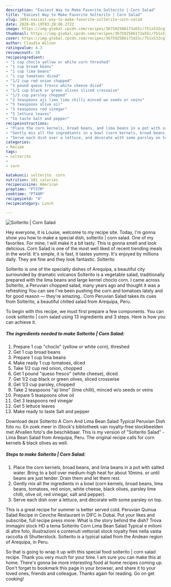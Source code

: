 ```yaml
---
description: "Easiest Way to Make Favorite Solterito | Corn Salad"
title: "Easiest Way to Make Favorite Solterito | Corn Salad"
slug: 2891-easiest-way-to-make-favorite-solterito-corn-salad
date: 2020-05-19T03:20:06.272Z
image: https://img-global.cpcdn.com/recipes/367592586173a55c/751x532cq70/solterito-corn-salad-recipe-main-photo.jpg
thumbnail: https://img-global.cpcdn.com/recipes/367592586173a55c/751x532cq70/solterito-corn-salad-recipe-main-photo.jpg
cover: https://img-global.cpcdn.com/recipes/367592586173a55c/751x532cq70/solterito-corn-salad-recipe-main-photo.jpg
author: Claudia Wilson
ratingvalue: 4.3
reviewcount: 10
recipeingredient:
- "1 cup choclo yellow or white corn threshed"
- "1 cup broad beans"
- "1 cup lima beans"
- "1 cup tomatoes diced"
- "1/2 cup red onion chopped"
- "1 pound queso fresco white cheese diced"
- "1/2 cup black or green olives sliced crosswise"
- "1/3 cup parsley chopped"
- "2 teaspoons aji limo lime chilli minced wo seeds or veins"
- "5 teaspoons olive oil"
- "3 teaspoons red vinegar"
- "5 lettuce leaves"
- "to taste Salt and pepper"
recipeinstructions:
- "Place the corn kernels, broad beans, and lima beans in a pot with salted water. Bring to a boil over medium-high heat for about 10mins. or until beans are just tender. Drain them and let them rest."
- "Gently mix all the ingredients in a bowl (corn kernels, broad beans, lima beans, tomatoes, red onion, white cheese, black olives, parsley lime chilli, olive oil, red vinegar, salt and pepper)."
- "Serve each dish over a lettuce, and decorate with some parsley on top."
categories:
- Recipe
tags:
- solterito
- 
- corn

katakunci: solterito  corn 
nutrition: 101 calories
recipecuisine: American
preptime: "PT37M"
cooktime: "PT40M"
recipeyield: "4"
recipecategory: Lunch

---
```



![Solterito | Corn Salad](https://img-global.cpcdn.com/recipes/367592586173a55c/751x532cq70/solterito-corn-salad-recipe-main-photo.jpg)

Hey everyone, it is Louise, welcome to my recipe site. Today, I'm gonna show you how to make a special dish, solterito | corn salad. One of my favorites. For mine, I will make it a bit tasty. This is gonna smell and look delicious.
 Corn Salad is one of the most well liked of recent trending meals in the world. It's simple, it is fast, it tastes yummy. It's enjoyed by millions daily. They are fine and they look fantastic. Solterito 

Solterito is one of the specialty dishes of Arequipa, a beautiful city surrounded by dramatic volcanos Solterito is a vegetable salad, traditionally prepared with the lima beans and large kernel choclo corn. I came across Solterito, a Peruvian chopped salad, many years ago and thought it was a refreshing You can see I&#39;ve been pushing the corn and tomatoes lately and for good reason — they&#39;re amazing.. Corn Peruvian Salad takes its cues from Solterito, a beautiful chilled salad from Arequipa, Peru.


To begin with this recipe, we must first prepare a few components. You can cook solterito | corn salad using 13 ingredients and 3 steps. Here is how you can achieve it.

<!--inarticleads1-->

##### The ingredients needed to make Solterito | Corn Salad:

1. Prepare 1 cup &#34;choclo&#34; (yellow or white corn), threshed
1. Get 1 cup broad beans
1. Prepare 1 cup lima beans
1. Make ready 1 cup tomatoes, diced
1. Take 1/2 cup red onion, chopped
1. Get 1 pound &#34;queso fresco&#34; (white cheese), diced
1. Get 1/2 cup black or green olives, sliced crosswise
1. Get 1/3 cup parsley, chopped
1. Take 2 teaspoons &#34;aji limo&#34; (lime chilli), minced w/o seeds or veins
1. Prepare 5 teaspoons olive oil
1. Get 3 teaspoons red vinegar
1. Get 5 lettuce leaves
1. Make ready to taste Salt and pepper


Download deze Solterito A Corn And Lima Bean Salad Typical Peruvian Dish foto nu. En zoek meer in iStock&#39;s bibliotheek van royalty-free stockbeelden met Afvallen foto&#39;s die beschikbaar. This is my version of &#34;Solterito Salad&#34; - Lima Bean Salad from Arequipa, Peru. The original recipe calls for corn kernels &amp; black olives as well. 

<!--inarticleads2-->

##### Steps to make Solterito | Corn Salad:

1. Place the corn kernels, broad beans, and lima beans in a pot with salted water. Bring to a boil over medium-high heat for about 10mins. or until beans are just tender. Drain them and let them rest.
1. Gently mix all the ingredients in a bowl (corn kernels, broad beans, lima beans, tomatoes, red onion, white cheese, black olives, parsley lime chilli, olive oil, red vinegar, salt and pepper).
1. Serve each dish over a lettuce, and decorate with some parsley on top.


This is a great recipe for summer is better served cold. Peruvian Quinua Salad Recipe in Ceviche Restaurant in DIFC in Dubai. Put your likes and subscribe, full recipe press more: What is the story behind the dish? Trova immagini stock HD a tema Solterito Corn Lima Bean Salad Typical e milioni di altre foto, illustrazioni e contenuti vettoriali stock royalty free nella vasta raccolta di Shutterstock. Solterito is a typical salad from the Andean region of Arequipa, in Peru. 

So that is going to wrap it up with this special food solterito | corn salad recipe. Thank you very much for your time. I am sure you can make this at home. There's gonna be more interesting food at home recipes coming up. Don't forget to bookmark this page in your browser, and share it to your loved ones, friends and colleague. Thanks again for reading. Go on get cooking!
